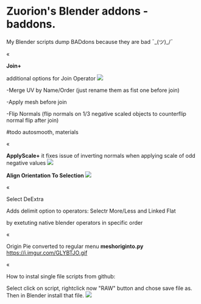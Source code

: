 # Zuorion's Blender addons - baddons.
My Blender scripts dump
BADdons because they are bad ¯\_(ツ)_/¯

«


**Join+**

additional options for Join Operator
![](https://i.imgur.com/gFtLk9m.gif)

-Merge UV by Name/Order (just rename them as fist one before join)

-Apply mesh before join

-Flip Normals (flip normals on 1/3 negative scaled objects to counterflip normal flip after join)

#todo autosmooth, materials

«

**ApplyScale+**
it fixes issue of inverting normals when applying scale of odd negative values
![](https://i.imgur.com/XX87C4g.gif)

**Align Orientation To Selection**
![](https://i.imgur.com/byRKEuG.gif)

«

Select DeExtra

Adds delimit option to operators:
Selectr More/Less and Linked Flat

by exetuting native blender operators in specific order

«


Origin Pie converted to regular menu
**meshoriginto.py**
https://i.imgur.com/GLYBTJO.gif


«

How to instal single file scripts from github:

Select click on script, rightclick now "RAW" button and chose save file as.
Then in Blender install that file.
![](https://i.imgur.com/mHVandf.png)




